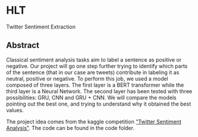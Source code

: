# HLT
Twitter Sentiment Extraction

## Abstract
Classical sentiment analysis tasks aim to label a sentence as positive or negative. Our project will go one step further trying to identify which parts of the sentence (that in our case are tweets) contribute in labeling it as neutral, positive or negative. 
To perform this job, we used a model composed of three layers. 
The first layer is a BERT transformer while the third layer is a Neural Network. 
The second layer has been tested with three possibilities: GRU, CNN and GRU + CNN. We will compare the models pointing out the best one, and trying to understand why it obtained the best values.


The project idea comes from the kaggle competition ["Twitter Sentiment Analysis"](https://www.kaggle.com/c/tweet-sentiment-extraction/overview).
The code can be found in the code folder.
